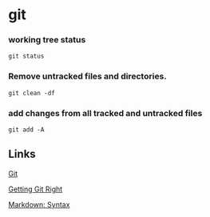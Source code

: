 
# git

### working tree status

    git status

### Remove untracked files and directories.

    git clean -df

### add changes from all tracked and untracked files

    git add -A  

## Links

[Git](https://git-scm.com/)

[Getting Git Right](https://www.atlassian.com/git/)

[Markdown: Syntax](https://daringfireball.net/projects/markdown/syntax)